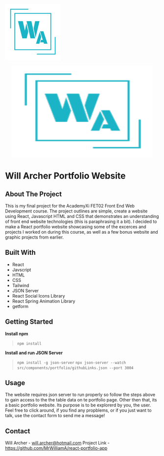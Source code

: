 ![Will Archer Portfolio](src/assets/logo.png)

<p align="center">
  <img width="460" height="300" src="/src/assets/logo.png">
</p>

# Will Archer Portfolio Website

## About The Project

This is my final project for the AcademyXi FET02 Front End Web Development course. The project outlines are simple, create a website using React, Javascript HTML and CSS that demonstrates an understanding of front end website technologies (this is paraphrasing it a bit). I decided to make a React portfolio website showcasing some of the excerces and projects I worked on during this course, as well as a few bonus website and graphic projects from earlier. 

## Built With

- React
- Javscript
- HTML
- CSS
- Tailwind
- JSON Server
- React Social Icons Library
- React Spring Animation Library
- getform

## Getting Started

**Install npm**
> `npm install`

**Install and run JSON Server**
> `npm install -g json-server`
> `npx json-server --watch src/components/portfolio/githubLinks.json --port 3004`

## Usage

The website requires json server to run properly so follow the steps above to gain access to the the table data on te portfolio page. Other then that, its a basic portfolio website. Its purpose is to be explorerd by you, the user. Feel free to click around, if you find any propblems, or if you just want to talk, use the contact form to send me a message!

## Contact

Will Archer - [will.archer@hotmail.com](mailto:will.archer@hotmail.com)
Project Link - https://github.com/MrWilliamA/react-portfolio-app